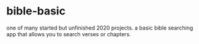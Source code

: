 # bible-basic
one of many started but unfinished 2020 projects. a basic bible searching app that allows you to search verses or chapters.
